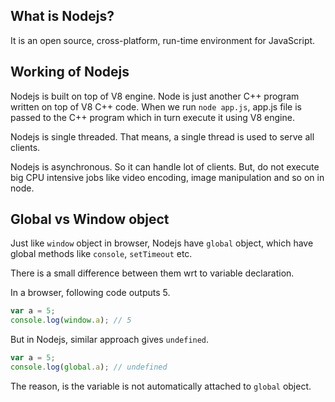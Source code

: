 ## What is Nodejs?

It is an open source, cross-platform, run-time environment for JavaScript.

## Working of Nodejs

Nodejs is built on top of V8 engine. Node is just another C++ program written on top of V8 C++ code. When we run `node app.js`, app.js file is passed to the C++ program which in turn execute it using V8 engine.

Nodejs is single threaded. That means, a single thread is used to serve all clients.

Nodejs is asynchronous. So it can handle lot of clients. But, do not execute big CPU intensive jobs like video encoding, image manipulation and so on in node.

## Global vs Window object
Just like `window` object in browser, Nodejs have `global` object, which have global methods like `console`, `setTimeout` etc.

There is a small difference between them wrt to variable declaration.

In a browser, following code outputs 5.
```javascript
var a = 5;
console.log(window.a); // 5
```
But in Nodejs, similar approach gives `undefined`.
```javascript
var a = 5;
console.log(global.a); // undefined
```
The reason, is the variable is not automatically attached to `global` object.
